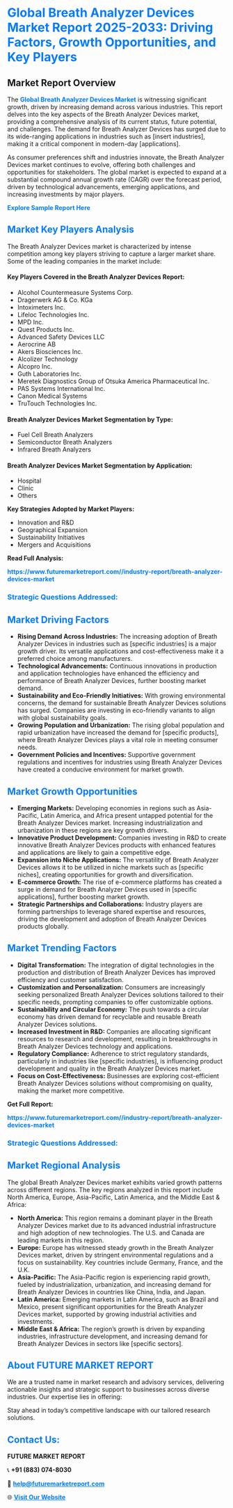 <h1 style="color: #007BFF;">Global Breath Analyzer Devices Market Report 2025-2033: Driving Factors, Growth Opportunities, and Key Players</h1>

<section id="overview">
<h2>Market Report Overview</h2>
<p>The <a href="https://www.futuremarketreport.com//industry-report/breath-analyzer-devices-market" style="color: #007BFF; text-decoration: none;"><strong>Global Breath Analyzer Devices Market</strong></a> is witnessing significant growth, driven by increasing demand across various industries. This report delves into the key aspects of the Breath Analyzer Devices market, providing a comprehensive analysis of its current status, future potential, and challenges. The demand for Breath Analyzer Devices has surged due to its wide-ranging applications in industries such as [insert industries], making it a critical component in modern-day [applications].</p>
<p>As consumer preferences shift and industries innovate, the Breath Analyzer Devices market continues to evolve, offering both challenges and opportunities for stakeholders. The global market is expected to expand at a substantial compound annual growth rate (CAGR) over the forecast period, driven by technological advancements, emerging applications, and increasing investments by major players.</p>
</section>

<section id="overview">
<p><a href="https://www.futuremarketreport.com//request-sample/reportId=54813" style="color: #007BFF; text-decoration: none;"><strong>Explore Sample Report Here</strong></a></p>
</section>

<section id="key-players">
<h2 style="color: #007BFF;">Market Key Players Analysis</h2>
<p>The Breath Analyzer Devices market is characterized by intense competition among key players striving to capture a larger market share. Some of the leading companies in the market include:</p>
<h4>Key Players Covered in the Breath Analyzer Devices Report:</h4>
<ul><li>Alcohol Countermeasure Systems Corp.</li><li>Dragerwerk AG &amp; Co. KGa</li><li>Intoximeters Inc.</li><li>Lifeloc Technologies Inc.</li><li>MPD Inc.</li><li>Quest Products Inc.</li><li>Advanced Safety Devices LLC</li><li>Aerocrine AB</li><li>Akers Biosciences Inc.</li><li>Alcolizer Technology</li><li>Alcopro Inc.</li><li>Guth Laboratories Inc.</li><li>Meretek Diagnostics Group of Otsuka America Pharmaceutical Inc.</li><li>PAS Systems International Inc.</li><li>Canon Medical Systems</li><li>TruTouch Technologies Inc.</li></ul>
<h4>Breath Analyzer Devices Market Segmentation by Type:</h4>
<ul><li>Fuel Cell Breath Analyzers</li><li>Semiconductor Breath Analyzers</li><li>Infrared Breath Analyzers</li></ul>

<h4>Breath Analyzer Devices Market Segmentation by Application:</h4>
<ul><li>Hospital</li><li>Clinic</li><li>Others</li></ul>
<p><strong>Key Strategies Adopted by Market Players:</strong></p>
<ul>
<li>Innovation and R&D</li>
<li>Geographical Expansion</li>
<li>Sustainability Initiatives</li>
<li>Mergers and Acquisitions</li>
</ul>
</section>

<section>
<p><strong>Read Full Analysis: </strong></p><a href="https://www.futuremarketreport.com//industry-report/breath-analyzer-devices-market" style="color: #007BFF; text-decoration: none;"><strong>https://www.futuremarketreport.com//industry-report/breath-analyzer-devices-market</strong></a>
<h3 style="color: #007BFF;">Strategic Questions Addressed:</h3>
</section>

<section id="driving-factors">
<h2 style="color: #007BFF;">Market Driving Factors</h2>
<ul>
<li><strong>Rising Demand Across Industries:</strong> The increasing adoption of Breath Analyzer Devices in industries such as [specific industries] is a major growth driver. Its versatile applications and cost-effectiveness make it a preferred choice among manufacturers.</li>
<li><strong>Technological Advancements:</strong> Continuous innovations in production and application technologies have enhanced the efficiency and performance of Breath Analyzer Devices, further boosting market demand.</li>
<li><strong>Sustainability and Eco-Friendly Initiatives:</strong> With growing environmental concerns, the demand for sustainable Breath Analyzer Devices solutions has surged. Companies are investing in eco-friendly variants to align with global sustainability goals.</li>
<li><strong>Growing Population and Urbanization:</strong> The rising global population and rapid urbanization have increased the demand for [specific products], where Breath Analyzer Devices plays a vital role in meeting consumer needs.</li>
<li><strong>Government Policies and Incentives:</strong> Supportive government regulations and incentives for industries using Breath Analyzer Devices have created a conducive environment for market growth.</li>
</ul>
</section>

<section id="growth-opportunities">
<h2 style="color: #007BFF;">Market Growth Opportunities</h2>
<ul>
<li><strong>Emerging Markets:</strong> Developing economies in regions such as Asia-Pacific, Latin America, and Africa present untapped potential for the Breath Analyzer Devices market. Increasing industrialization and urbanization in these regions are key growth drivers.</li>
<li><strong>Innovative Product Development:</strong> Companies investing in R&D to create innovative Breath Analyzer Devices products with enhanced features and applications are likely to gain a competitive edge.</li>
<li><strong>Expansion into Niche Applications:</strong> The versatility of Breath Analyzer Devices allows it to be utilized in niche markets such as [specific niches], creating opportunities for growth and diversification.</li>
<li><strong>E-commerce Growth:</strong> The rise of e-commerce platforms has created a surge in demand for Breath Analyzer Devices used in [specific applications], further boosting market growth.</li>
<li><strong>Strategic Partnerships and Collaborations:</strong> Industry players are forming partnerships to leverage shared expertise and resources, driving the development and adoption of Breath Analyzer Devices products globally.</li>
</ul>
</section>

<section id="trending-factors">
<h2 style="color: #007BFF;">Market Trending Factors</h2>
<ul>
<li><strong>Digital Transformation:</strong> The integration of digital technologies in the production and distribution of Breath Analyzer Devices has improved efficiency and customer satisfaction.</li>
<li><strong>Customization and Personalization:</strong> Consumers are increasingly seeking personalized Breath Analyzer Devices solutions tailored to their specific needs, prompting companies to offer customizable options.</li>
<li><strong>Sustainability and Circular Economy:</strong> The push towards a circular economy has driven demand for recyclable and reusable Breath Analyzer Devices solutions.</li>
<li><strong>Increased Investment in R&D:</strong> Companies are allocating significant resources to research and development, resulting in breakthroughs in Breath Analyzer Devices technology and applications.</li>
<li><strong>Regulatory Compliance:</strong> Adherence to strict regulatory standards, particularly in industries like [specific industries], is influencing product development and quality in the Breath Analyzer Devices market.</li>
<li><strong>Focus on Cost-Effectiveness:</strong> Businesses are exploring cost-efficient Breath Analyzer Devices solutions without compromising on quality, making the market more competitive.</li>
</ul>
</section>

<section>
<p><strong>Get Full Report: </strong></p><a href="https://www.futuremarketreport.com//industry-report/breath-analyzer-devices-market" style="color: #007BFF; text-decoration: none;"><strong>https://www.futuremarketreport.com//industry-report/breath-analyzer-devices-market</strong></a>
<h3 style="color: #007BFF;">Strategic Questions Addressed:</h3>
</section>


<section id="regional-analysis">
<h2 style="color: #007BFF;">Market Regional Analysis</h2>
<p>The global Breath Analyzer Devices market exhibits varied growth patterns across different regions. The key regions analyzed in this report include North America, Europe, Asia-Pacific, Latin America, and the Middle East & Africa:</p>
<ul>
<li><strong>North America:</strong> This region remains a dominant player in the Breath Analyzer Devices market due to its advanced industrial infrastructure and high adoption of new technologies. The U.S. and Canada are leading markets in this region.</li>
<li><strong>Europe:</strong> Europe has witnessed steady growth in the Breath Analyzer Devices market, driven by stringent environmental regulations and a focus on sustainability. Key countries include Germany, France, and the U.K.</li>
<li><strong>Asia-Pacific:</strong> The Asia-Pacific region is experiencing rapid growth, fueled by industrialization, urbanization, and increasing demand for Breath Analyzer Devices in countries like China, India, and Japan.</li>
<li><strong>Latin America:</strong> Emerging markets in Latin America, such as Brazil and Mexico, present significant opportunities for the Breath Analyzer Devices market, supported by growing industrial activities and investments.</li>
<li><strong>Middle East & Africa:</strong> The region’s growth is driven by expanding industries, infrastructure development, and increasing demand for Breath Analyzer Devices in sectors like [specific sectors].</li>
</ul>
</section>

<footer>
<h2 style="color: #007BFF;">About FUTURE MARKET REPORT</h2>
<p>We are a trusted name in market research and advisory services, delivering actionable insights and strategic support to businesses across diverse industries. Our expertise lies in offering:</p>

<p>Stay ahead in today’s competitive landscape with our tailored research solutions.</p>

<h2 style="color: #007BFF;">Contact Us:</h2>
<p><strong>FUTURE MARKET REPORT</strong></p>
<p>📞 <strong>+91 (883) 074-8030</strong></p>
<p>📧 <strong><a href="mailto:help@futuremarketreport.com" style="color: #007BFF;">help@futuremarketreport.com</a></strong></p>
<p>🌐 <strong><a href="https://www.futuremarketreport.com/" style="color: #007BFF;">Visit Our Website</a></strong></p>
</footer>